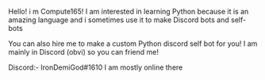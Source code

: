 Hello! i m Compute165!
I am interested in learning Python because it is an amazing language
and i sometimes use it to make Discord bots and self-bots

You can also hire me to make a custom Python discord self bot for you!
I am mainly in Discord (obvi) so you can friend me!

Discord:- IronDemiGod#1610
I am mostly online there
<!---
Compute165/Compute165 is a ✨ special ✨ repository because its `README.md` (this file) appears on your GitHub profile.
You can click the Preview link to take a look at your changes.
--->
